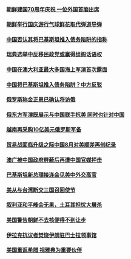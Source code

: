#### [朝鲜建国70周年庆祝 一位外国首脑出席](../pages/z__yoerrvp/4563726.md) 

#### [朝鲜举行国庆游行气球鲜花取代弹道导弹](../pages/z__yoerrvp/4563649.md) 

#### [中国否认其将巴基斯坦推入债务陷阱的指称](../pages/z__yoerrvp/4563643.md) 

#### [瑞典选举中反移民政党或赢得组阁话语权](../pages/z__yoerrvp/4563621.md) 

#### [中国在澳大利亚最大多国海上军演首次露面](../pages/z__yoerrvp/4563612.md) 

#### [中国将巴基斯坦推入债务陷阱？中方反驳](../pages/z__yoerrvp/4563284.md) 

#### [俄罗斯称金正恩已确认将访俄](../pages/z__yoerrvp/4563129.md) 

#### [俄东方军演既展示与中国联手抗美 同时也针对中国](../pages/z__yoerrvp/4563066.md) 

#### [越南再采购10亿美元俄罗斯军备](../pages/z__yoerrvp/4562859.md) 

#### [贸易战面临升级之际中国8月对美顺差再创纪录](../pages/z__yoerrvp/4562853.md) 

#### [澳广被中国政府屏蔽后再遭中国官媒抨击](../pages/z__yoerrvp/4562838.md) 

#### [巴基斯坦新总理接连会见美中外交高官](../pages/z__yoerrvp/4562828.md) 

#### [美从与台湾断交三国召回使节](../pages/z__yoerrvp/4562791.md) 

#### [叙利亚和平峰会无果，土耳其担忧大屠杀](../pages/z__yoerrvp/4562782.md) 

#### [美国警告朝鲜不去核便得不到让步](../pages/z__yoerrvp/4562479.md) 

#### [伊拉克抗议者焚烧伊朗驻巴士拉领事馆](../pages/z__yoerrvp/4562470.md) 

#### [美国重返希腊 视雅典为重要伙伴](../pages/z__yoerrvp/4562359.md) 

